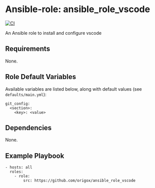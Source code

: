 # Ansible-role: ansible_role_vscode
[![CI](https://github.com/origox/ansible_role_vscode/actions/workflows/ci.yml/badge.svg?branch=main)](https://github.com/origox/ansible_role_vscode/actions/workflows/ci.yml)

An Ansible role to install and configure vscode

## Requirements

None.

## Role Default Variables

Available variables are listed below, along with default values (see `defaults/main.yml`):

    git_config:
      <section>:
        <key>: <value>

## Dependencies

None.

## Example Playbook

    - hosts: all
      roles:
        - role: 
            src: https://github.com/origox/ansible_role_vscode 


